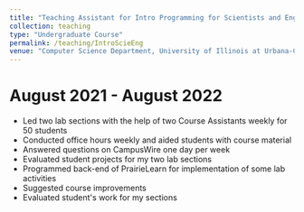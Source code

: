 ```yaml
---
title: "Teaching Assistant for Intro Programming for Scientists and Engineers course"
collection: teaching
type: "Undergraduate Course"
permalink: /teaching/IntroScieEng
venue: "Computer Science Department, University of Illinois at Urbana-Champaign"
---
```




August 2021 - August 2022 
======
* Led two lab sections with the help of two Course Assistants weekly for 50 students 
* Conducted office hours weekly and aided students with course material  
* Answered questions on CampusWire one day per week  
* Evaluated student projects for my two lab sections 
* Programmed back-end of PrairieLearn for implementation of some lab activities  
* Suggested course improvements  
* Evaluated student's work for my sections 